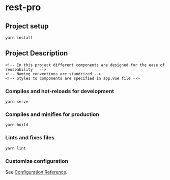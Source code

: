 # rest-pro

## Project setup
```
yarn install
```
## Project Description
```
<!-- In this project different components are designed for the ease of reuseability   -->
<!-- Naming conventions are standrized -->
<!-- Styles to components are specified in app.vue file -->
```

### Compiles and hot-reloads for development
```
yarn serve
```

### Compiles and minifies for production
```
yarn build
```

### Lints and fixes files
```
yarn lint
```

### Customize configuration
See [Configuration Reference](https://cli.vuejs.org/config/).
